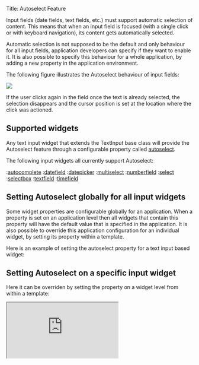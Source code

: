 Title: Autoselect Feature


Input fields (date fields, text fields, etc.) must support automatic selection of content. This means that when an input field is focused (with a single click or with keyboard navigation), its content gets automatically selected.

Automatic selection is not supposed to be the default and only behaviour for all input fields, application developers can specify if they want to enable it. It is also possible to specify this behaviour for a whole application, by adding a new property in the application environment.

The following figure illustrates the Autoselect behaviour of input fields:

<img src="images/ err001v2i0.png" />

If the user clicks again in the field once the text is already selected, the selection disappears and the cursor position is set at the location where the click was actioned.


## Supported widgets

Any text input widget that extends the TextInput base class will provide the Autoselect feature through a configurable property called [autoselect](http://ariatemplates.com/api/#aria.widgets.CfgBeans:TextInputCfg).

The following input widgets all currently support Autoselect: 

:[autocomplete](autocomplete)
:[datefield](datefield)
:[datepicker](datepicker)
:[multiselect](multiselect)
:[numberfield](numberfield)
:[select](select)
:[selectbox](selectbox)
:[textfield](textfield)
:[timefield](timefield)

## Setting Autoselect globally for all input widgets

Some widget properties are configurable globally for an application.
When a property is set on an application level then all widgets that contain this property will have the default value that is specified in the application.  It is also possible to override this application configuration for an individual widget, by setting its property within a template.


Here is an example of setting the autoselect property for a text input based widget:

<script src='http://snippets.ariatemplates.com/snippets/%VERSION%/features/autoselect/Snippet.tpl' defer></script>

## Setting Autoselect on a specific input widget

Here it can be overriden by setting the property on a widget level from within a template:

<script src='http://snippets.ariatemplates.com/snippets/%VERSION%/features/autoselect/Snippet.tpl' defer></script>

<iframe class='samples' src='http://snippets.ariatemplates.com/samples/%VERSION%/features/autoselect/' />